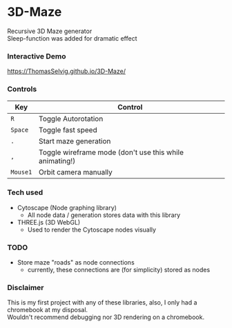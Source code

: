 # 3D-Maze
Recursive 3D Maze generator \
Sleep-function was added for dramatic effect

### Interactive Demo
https://ThomasSelvig.github.io/3D-Maze/

### Controls
|Key|Control|
|-|-|
|`R` | Toggle Autorotation|
|`Space` | Toggle fast speed|
|`.`| Start maze generation|
|`,`| Toggle wireframe mode (don't use this while animating!)|
|`Mouse1`|Orbit camera manually|

### Tech used
* Cytoscape (Node graphing library)
  * All node data / generation stores data with this library
* THREE.js (3D WebGL)
  * Used to render the Cytoscape nodes visually

### TODO
* Store maze "roads" as node connections
  * currently, these connections are (for simplicity) stored as nodes

### Disclaimer
This is my first project with any of these libraries, also, I only had a chromebook at my disposal. \
Wouldn't recommend debugging nor 3D rendering on a chromebook.
